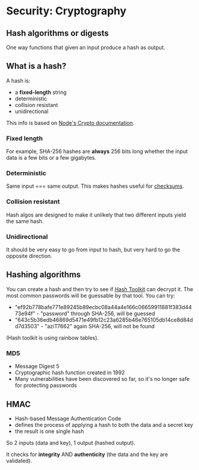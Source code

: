 # Security: Cryptography

## Hash algorithms or digests

One way functions that given an input produce a hash as output.

## What is a hash?

A hash is:

- a **fixed-length** string
- deterministic
- collision resistant
- unidirectional

This info is based on [Node's Crypto documentation](https://nodejs.org/en/knowledge/cryptography/how-to-use-crypto-module/).

### Fixed length

For example, SHA-256 hashes are **always** 256 bits long whether the input data is a few bits or a few gigabytes.

### Deterministic

Same input === same output. This makes hashes useful for [checksums](https://en.wikipedia.org/wiki/Checksum).

### Collision resistant

Hash algos are designed to make it unlikely that two different inputs yield the same hash.

### Unidirectional

It should be very easy to go from input to hash, but very hard to go the opposite direction.

## Hashing algorithms

You can create a hash and then try to see if [Hash Toolkit](https://hashtoolkit.com/reverse-hash) can decrypt it. The most common passwords will be guessable by that tool.
You can try:

- "ef92b778bafe771e89245b89ecbc08a44a4e166c06659911881f383d4473e94f" - "password" through SHA-256, will be guessed
- "643c5b36edb46869d5471e49fb12c23a6285b46e765105db14ce8d84dd7d3503" - "aziT7662" again SHA-256, will not be found

(Hash toolkit is using rainbow tables).

### MD5

- Message Digest 5
- Cryptographic hash function created in 1992
- Many vulnerabilities have been discovered so far, so it's no longer safe for protecting passwords

## HMAC

- Hash-based Message Authentication Code
- defines the process of applying a hash to both the data and a secret key
- the result is one single hash

So 2 inputs (data and key), 1 output (hashed output).

It checks for **integrity** AND **authenticity** (the data and the key are validated).
